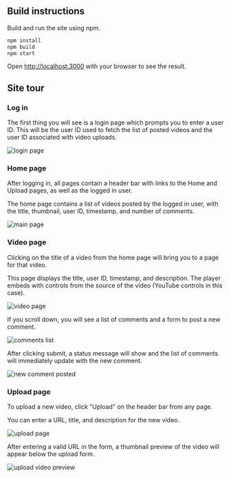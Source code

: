 ## Build instructions

Build and run the site using npm.

```bash
npm install
npm build
npm start
```

Open [http://localhost:3000](http://localhost:3000) with your browser to see the result.

## Site tour

### Log in
The first thing you will see is a login page which prompts you to enter a user ID. This will be the user ID used to fetch the list of posted videos and the user ID associated with video uploads.

![login page](public/login_page.png)

### Home page
After logging in, all pages contain a header bar with links to the Home and Upload pages, as well as the logged in user.

The home page contains a list of videos posted by the logged in user, with the title, thumbnail, user ID, timestamp, and number of comments.

![main page](public/main_page.png)

### Video page
Clicking on the title of a video from the home page will bring you to a page for that video.

This page displays the title, user ID, timestamp, and description. The player embeds with controls from the source of the video (YouTube controls in this case).

![video page](public/video_page.png)

If you scroll down, you will see a list of comments and a form to post a new comment.

![comments list](public/new_comment.png)

After clicking submit, a status message will show and the list of comments will immediately update with the new comment.

![new comment posted](public/new_comment_posted.png)

### Upload page
To upload a new video, click "Upload" on the header bar from any page.

You can enter a URL, title, and description for the new video.

![upload page](public/upload_page.png)

After entering a valid URL in the form, a thumbnail preview of the video will appear below the upload form.

![upload video preview](public/upload_preview.png)